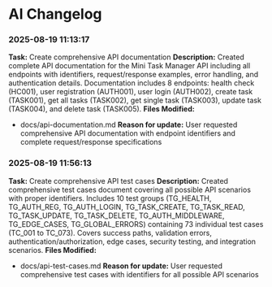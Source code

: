 # AI Changelog

### 2025-08-19 11:13:17
**Task:** Create comprehensive API documentation
**Description:** Created complete API documentation for the Mini Task Manager API including all endpoints with identifiers, request/response examples, error handling, and authentication details. Documentation includes 8 endpoints: health check (HC001), user registration (AUTH001), user login (AUTH002), create task (TASK001), get all tasks (TASK002), get single task (TASK003), update task (TASK004), and delete task (TASK005).
**Files Modified:**
- docs/api-documentation.md
**Reason for update:** User requested comprehensive API documentation with endpoint identifiers and complete request/response specifications

### 2025-08-19 11:56:13
**Task:** Create comprehensive API test cases
**Description:** Created comprehensive test cases document covering all possible API scenarios with proper identifiers. Includes 10 test groups (TG_HEALTH, TG_AUTH_REG, TG_AUTH_LOGIN, TG_TASK_CREATE, TG_TASK_READ, TG_TASK_UPDATE, TG_TASK_DELETE, TG_AUTH_MIDDLEWARE, TG_EDGE_CASES, TG_GLOBAL_ERRORS) containing 73 individual test cases (TC_001 to TC_073). Covers success paths, validation errors, authentication/authorization, edge cases, security testing, and integration scenarios.
**Files Modified:**
- docs/api-test-cases.md
**Reason for update:** User requested comprehensive test cases with identifiers for all possible API scenarios
